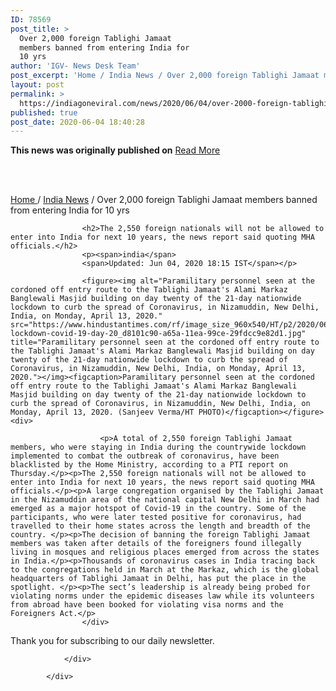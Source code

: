 ```yaml
---
ID: 78569
post_title: >
  Over 2,000 foreign Tablighi Jamaat
  members banned from entering India for
  10 yrs
author: 'IGV- News Desk Team'
post_excerpt: 'Home / India News / Over 2,000 foreign Tablighi Jamaat members banned from entering India for 10 yrs The 2,550 foreign nationals will not be allowed to enter into India for next 10 years, the news report said quoting MHA officials. india Updated: Jun 04, 2020 18:15 IST Paramilitary personnel seen at the cordoned off&hellip;'
layout: post
permalink: >
  https://indiagoneviral.com/news/2020/06/04/over-2000-foreign-tablighi-jamaat-members-banned-from-entering-india-for-10-yrs/78569/india-gone-viral/
published: true
post_date: 2020-06-04 18:40:28
---
```

<b>This news was originally published on</b> <a href="https://www.hindustantimes.com/india-news/960-blacklisted-foreign-nationals-banned-from-entering-india-for-10-years-for-involvement-in-tablighi-jamaat-incident-report/story-EsWvpuvF5Uf2yIAQ3WVxUL.html" class="button purchase" rel="nofollow noopener noreferrer" target="_blank">Read More</a> <br/><br/><div>				
				<div id="EsWvpuvF5Uf2yIAQ3WVxUL_story">
				<p><a href="https://www.hindustantimes.com/" title="Home">Home </a> / <a href="http://www.hindustantimes.com/india-news/" title="India News">India News</a> / <span>Over 2,000 foreign Tablighi Jamaat members banned from entering India for 10 yrs</span>
			</p>
		
				
					<h2>The 2,550 foreign nationals will not be allowed to enter into India for next 10 years, the news report said quoting MHA officials.</h2>
					<p><span>india</span>
					<span>Updated: Jun 04, 2020 18:15 IST</span></p>

					<figure><img alt="Paramilitary personnel seen at the cordoned off entry route to the Tablighi Jamaat's Alami Markaz Banglewali Masjid building on day twenty of the 21-day nationwide lockdown to curb the spread of Coronavirus, in Nizamuddin, New Delhi, India, on Monday, April 13, 2020." src="https://www.hindustantimes.com/rf/image_size_960x540/HT/p2/2020/06/04/Pictures/delhi-lockdown-covid-19-day-20_d8101c90-a65a-11ea-99ce-29fdcc9e82d1.jpg" title="Paramilitary personnel seen at the cordoned off entry route to the Tablighi Jamaat's Alami Markaz Banglewali Masjid building on day twenty of the 21-day nationwide lockdown to curb the spread of Coronavirus, in Nizamuddin, New Delhi, India, on Monday, April 13, 2020."></img><figcaption>Paramilitary personnel seen at the cordoned off entry route to the Tablighi Jamaat's Alami Markaz Banglewali Masjid building on day twenty of the 21-day nationwide lockdown to curb the spread of Coronavirus, in Nizamuddin, New Delhi, India, on Monday, April 13, 2020. (Sanjeev Verma/HT PHOTO)</figcaption></figure><div>
						
						<p>A total of 2,550 foreign Tablighi Jamaat members, who were staying in India during the countrywide lockdown implemented to combat the outbreak of coronavirus, have been blacklisted by the Home Ministry, according to a PTI report on Thursday.</p><p>The 2,550 foreign nationals will not be allowed to enter into India for next 10 years, the news report said quoting MHA officials.</p><p>A large congregation organised by the Tablighi Jamaat in the Nizamuddin area of the national capital New Delhi in March had emerged as a major hotspot of Covid-19 in the country. Some of the participants, who were later tested positive for coronavirus, had travelled to their home states across the length and breadth of the country. </p><p>The decision of banning the foreign Tablighi Jamaat members was taken after details of the foreigners found illegally living in mosques and religious places emerged from across the states in India.</p><p>Thousands of coronavirus cases in India tracing back to the congregations held in March at the Markaz, which is the global headquarters of Tablighi Jamaat in Delhi, has put the place in the spotlight. </p><p>The sect’s leadership is already being probed for violating norms under the epidemic diseases law while its volunteers from abroad have been booked for violating visa norms and the Foreigners Act.</p>
					</div>
					    



<div id="thankumsg">
	<p><span></span> <span>Thank you for subscribing to our daily newsletter.</span>
	</p>
</div>						
						

						

						
						
				
				</div>
			
			</div>